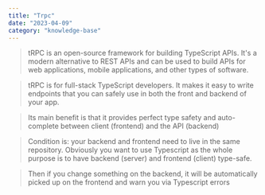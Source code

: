 ```yaml
---
title: "Trpc"
date: "2023-04-09"
category: "knowledge-base"
---
```


> tRPC is an open-source framework for building TypeScript APIs. It's a modern alternative to REST APIs and can be used to build APIs for web applications, mobile applications, and other types of software.

> tRPC is for full-stack TypeScript developers. It makes it easy to write endpoints that you can safely use in both the front and backend of your app.

> Its main benefit is that it provides perfect type safety and auto-complete between client (frontend) and the API (backend)

> Condition is: your backend and frontend need to live in the same repository. Obviously you want to use Typescript as the whole purpose is to have backend (server) and frontend (client) type-safe.

> Then if you change something on the backend, it will be automatically picked up on the frontend and warn you via Typescript errors

>
